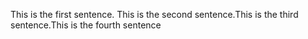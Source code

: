 This is the first sentence. This is the second sentence.This is the third sentence.This is the fourth sentence